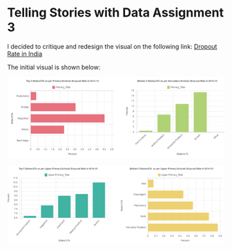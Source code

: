 # Telling Stories with Data Assignment 3

I decided to critique and redesign the visual on the following link: [Dropout Rate in India](https://data.gov.in/major-indicator/drop-out-rate)

The initial visual is shown below:

![Img1](/Images/Img1.png)

![Img2](/Images/Img2.png)
